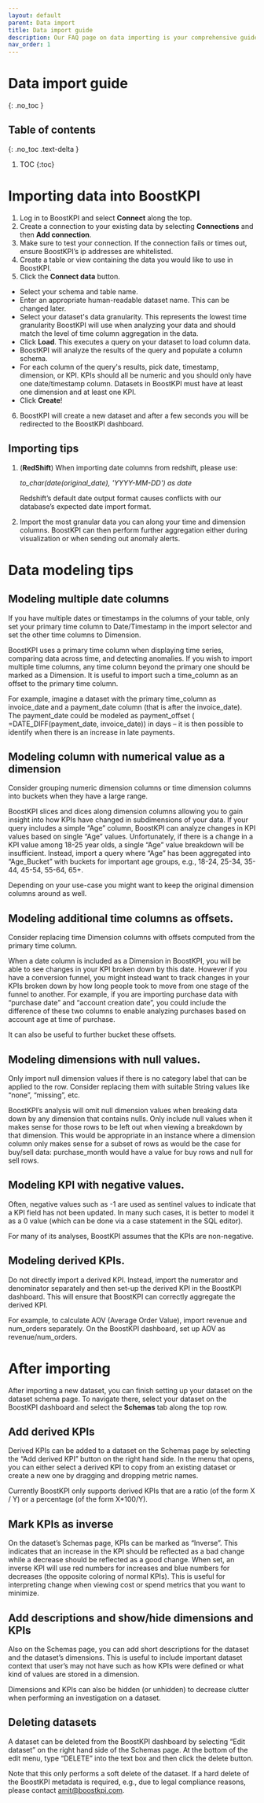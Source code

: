 ```yaml
---
layout: default
parent: Data import
title: Data import guide
description: Our FAQ page on data importing is your comprehensive guide to mastering data management within BoostKPI. Learn the ins and outs of importing data, including valuable tips and tricks. Discover how to model multiple date columns effectively, handle numerical values as dimensions, and incorporate additional time columns as offsets. Dive into techniques for modeling dimensions with null values and KPIs with negative values, and explore the art of creating derived KPIs for enhanced insights. After importing your data, explore how to add, mark, and manage KPIs, as well as fine-tune your datasets with descriptions, dimension and KPI visibility settings. When it is time to clean up, we've got you covered with instructions on deleting datasets. Elevate your data management skills with BoostKPI's data importing FAQs.
nav_order: 1
---
```


# Data import guide
{: .no_toc }

## Table of contents
{: .no_toc .text-delta }

1. TOC
{:toc}

# Importing data into BoostKPI

1. Log in to BoostKPI and select **Connect** along the top.
2. Create a connection to your existing data by selecting **Connections** and then **Add connection**.
3. Make sure to test your connection. If the connection fails or times out, ensure BoostKPI’s ip
   addresses are whitelisted.
4. Create a table or view containing the data you would like to use in BoostKPI.
5. Click the **Connect data** button.
  - Select your schema and table name.
  - Enter an appropriate human-readable dataset name. This can be changed later.
  - Select your dataset's data granularity. This represents the lowest time granularity BoostKPI will 
    use when analyzing your data and should match the level of time column aggregation in the data.
  - Click **Load**. This executes a query on your dataset to load column data.
  - BoostKPI will analyze the results of the query and populate a column schema.
  - For each column of the query's results, pick date, timestamp, dimension, or KPI. KPIs should
    all be numeric and you should only have one date/timestamp column. Datasets in BoostKPI must
    have at least one dimension and at least one KPI.
  - Click **Create**!
6. BoostKPI will create a new dataset and after a few seconds you will be redirected to the BoostKPI dashboard.

## Importing tips

1. (**RedShift**) When importing date columns from redshift, please use:

   _to_char(date(original_date), 'YYYY-MM-DD') as date_

   Redshift’s default date output format causes conflicts with our database’s expected date import
   format.

2. Import the most granular data you can along your time and dimension columns. BoostKPI can then
   perform further aggregation either during visualization or when sending out anomaly alerts.

# Data modeling tips

## Modeling multiple date columns

If you have multiple dates or timestamps in the columns of your table, only set your primary
time column to Date/Timestamp in the import selector and set the other time columns to Dimension.

BoostKPI uses a primary time column when displaying time series, comparing data across time, and
detecting anomalies. If you wish to import multiple time columns, any time column beyond the primary
one should be marked as a Dimension. It is useful to import such a time_column as an offset to the
primary time column.

For example, imagine a dataset with the primary time_column as invoice_date and a payment_date
column (that is after the invoice_date). The payment_date could be modeled as payment_offset (
=DATE_DIFF(payment_date, invoice_date)) in days – it is then possible to identify when there is an
increase in late payments.

## Modeling column with numerical value as a dimension

Consider grouping numeric dimension columns or time dimension columns into buckets when they have a
large range.

BoostKPI slices and dices along dimension columns allowing you to gain insight into how KPIs have
changed in subdimensions of your data. If your query includes a simple “Age” column, BoostKPI can
analyze changes in KPI values based on single “Age” values. Unfortunately, if there is a change in a
KPI value among 18-25 year olds, a single “Age” value breakdown will be insufficient. Instead,
import a query where “Age” has been aggregated into “Age_Bucket” with buckets for important age
groups, e.g., 18-24, 25-34, 35-44, 45-54, 55-64, 65+.

Depending on your use-case you might want to keep the original dimension columns around as well.

## Modeling additional time columns as offsets.

Consider replacing time Dimension columns with offsets computed from the primary time column.

When a date column is included as a Dimension in BoostKPI, you will be able to see changes in your
KPI broken down by this date. However if you have a conversion funnel, you might instead want to
track changes in your KPIs broken down by how long people took to move from one stage of the funnel
to another. For example, if you are importing purchase data with “purchase date” and “account
creation date”, you could include the difference of these two columns to enable analyzing purchases
based on account age at time of purchase.

It can also be useful to further bucket these offsets.

## Modeling dimensions with null values.

Only import null dimension values if there is no category label that can be applied to the row.
Consider replacing them with suitable String values like “none”, “missing”, etc.

BoostKPI’s analysis will omit null dimension values when breaking data down by any dimension that
contains nulls. Only include null values when it makes sense for those rows to be left out when
viewing a breakdown by that dimension. This would be appropriate in an instance where a dimension
column only makes sense for a subset of rows as would be the case for buy/sell data: purchase_month
would have a value for buy rows and null for sell rows.

## Modeling KPI with negative values.

Often, negative values such as -1 are used as sentinel values to indicate that a KPI field has not
been updated. In many such cases, it is better to model it as a 0 value (which can be done via a
case statement in the SQL editor).

For many of its analyses, BoostKPI assumes that the KPIs are non-negative.

## Modeling derived KPIs.

Do not directly import a derived KPI. Instead, import the numerator and denominator separately and
then set-up the derived KPI in the BoostKPI dashboard. This will ensure that BoostKPI can correctly
aggregate the derived KPI.

For example, to calculate AOV (Average Order Value), import revenue and num_orders separately. On
the BoostKPI dashboard, set up AOV as revenue/num_orders.

# After importing

After importing a new dataset, you can finish setting up your dataset on the dataset schema page. 
To navigate there, select your dataset on the BoostKPI dashboard and select the **Schemas** tab along 
the top row.

## Add derived KPIs

Derived KPIs can be added to a dataset on the Schemas page by selecting the “Add derived KPI” button
on the right hand side. In the menu that opens, you can either select a derived KPI to copy from an
existing dataset or create a new one by dragging and dropping metric names.

Currently BoostKPI only supports derived KPIs that are a ratio (of the form X / Y) or a percentage (of the form X*100/Y).

## Mark KPIs as inverse

On the dataset’s Schemas page, KPIs can be marked as “Inverse”. This indicates that an increase in
the KPI should be reflected as a bad change while a decrease should be reflected as a good change.
When set, an inverse KPI will use red numbers for increases and blue numbers for decreases (the
opposite coloring of normal KPIs). This is useful for interpreting change when viewing cost or spend
metrics that you want to minimize.

## Add descriptions and show/hide dimensions and KPIs

Also on the Schemas page, you can add short descriptions for the dataset and the dataset’s
dimensions. This is useful to include important dataset context that user’s may not have such as how
KPIs were defined or what kind of values are stored in a dimension.

Dimensions and KPIs can also be hidden (or unhidden) to decrease clutter when performing an
investigation on a dataset.

## Deleting datasets

A dataset can be deleted from the BoostKPI dashboard by selecting “Edit dataset” on the right hand
side of the Schemas page. At the bottom of the edit menu, type “DELETE” into the text box and then
click the delete button.

Note that this only performs a soft delete of the dataset. If a hard delete of the BoostKPI metadata is required,
e.g., due to legal compliance reasons, please contact amit@boostkpi.com.

